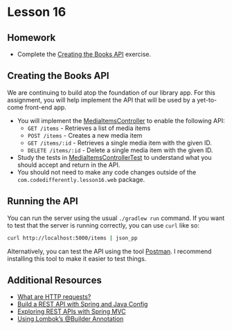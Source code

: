 # Lesson 16

## Homework

* Complete the [Creating the Books API](#create-the-books-api) exercise.

## Creating the Books API

We are continuing to build atop the foundation of our library app. For this assignment, you will help implement the API that will be used by a yet-to-come front-end app.

* You will implement the [MediaItemsController][controller-file] to enable the following API:
   * `GET /items` - Retrieves a list of media items
   * `POST /items` - Creates a new media item
   * `GET /items/:id` - Retrieves a single media item with the given ID.
   * `DELETE /items/:id` - Delete a single media item with the given ID.
* Study the tests in [MediaItemsControllerTest][controller-test-file] to understand what you should accept and return in the API.
* You should not need to make any code changes outside of the `com.codedifferently.lesson16.web` package.

## Running the API

You can run the server using the usual `./gradlew run` command. If you want to test that the server is running correctly, you can use `curl` like so:

```bash
curl http://localhost:5000/items | json_pp
```

Alternatively, you can test the API using the tool [Postman][postman-link]. I recommend installing this tool to make it easier to test things.

## Additional Resources

* [What are HTTP requests?](https://youtu.be/-Zea7GB2OwA)
* [Build a REST API with Spring and Java Config](https://www.baeldung.com/building-a-restful-web-service-with-spring-and-java-based-configuration)
* [Exploring REST APIs with Spring MVC](https://www.developer.com/java/exploring-rest-apis-with-spring-mvc/)
* [Using Lombok’s @Builder Annotation](https://www.baeldung.com/lombok-builder)

[controller-file]: ./api//api_app/src/main/java/com/codedifferently/lesson16/web/MediaItemsController.java
[controller-test-file]: ./api/api_app/src/test/java/com/codedifferently/lesson16/web/MediaItemsControllerTest.java
[postman-link]: https://postman.com